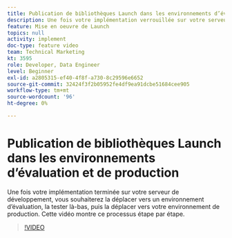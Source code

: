 ```yaml
---
title: Publication de bibliothèques Launch dans les environnements d’évaluation et de production
description: Une fois votre implémentation verrouillée sur votre serveur de développement, vous souhaiterez la déplacer vers un environnement d’évaluation, la tester là-bas, puis la déplacer vers votre environnement de production. Cette vidéo montre ce processus étape par étape.
feature: Mise en oeuvre de Launch
topics: null
activity: implement
doc-type: feature video
team: Technical Marketing
kt: 3595
role: Developer, Data Engineer
level: Beginner
exl-id: a2805315-ef40-4f8f-a730-8c29596e6652
source-git-commit: 32424f3f2b05952fe4df9ea91dcbe51684cee905
workflow-type: tm+mt
source-wordcount: '96'
ht-degree: 0%

---
```


# Publication de bibliothèques Launch dans les environnements d’évaluation et de production

Une fois votre implémentation terminée sur votre serveur de développement, vous souhaiterez la déplacer vers un environnement d’évaluation, la tester là-bas, puis la déplacer vers votre environnement de production. Cette vidéo montre ce processus étape par étape.

>[!VIDEO](https://video.tv.adobe.com/v/28777/?quality=12)
